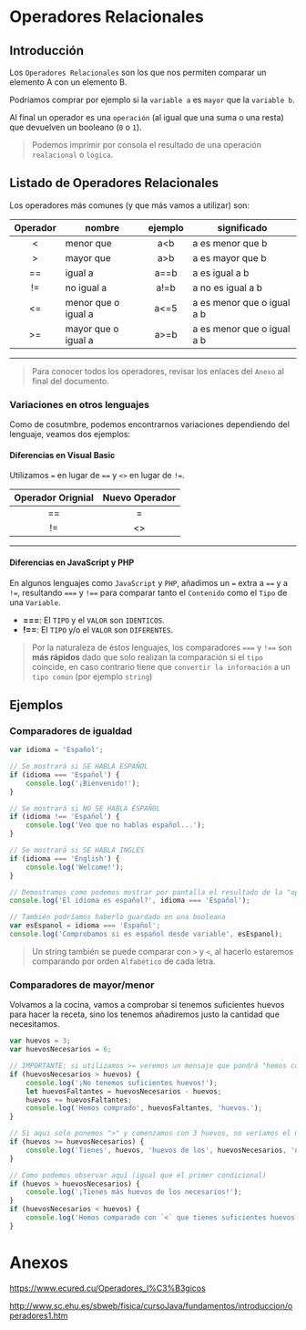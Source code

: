 # Operadores Relacionales


## Introducción

Los `Operadores Relacionales` son los que nos permiten comparar un elemento A con un elemento B.

Podríamos comprar por ejemplo si la `variable a` es `mayor` que la `variable b`.

Al final un operador es una `operación` (al igual que una suma o una resta) que devuelven un booleano (`0` o `1`).

> Podemos imprimir por consola el resultado de una operación `realacional` o `lógica`.


## Listado de Operadores Relacionales

Los operadores más comunes (y que más vamos a utilizar) son:

| Operador | nombre               | ejemplo | significado                 |
|:--------:|----------------------|:-------:|-----------------------------|
| <        | menor que            | a<b     | a es menor que b            |
| >        | mayor que            | a>b     | a es mayor que b            |
| ==       | igual a              | a==b    | a es igual a b              |
| !=       | no igual a           | a!=b    | a no es igual a b           |
| <=       | menor que o igual a  | a<=5    | a es menor que o igual a b  |
| >=       | mayor que o igual a  | a>=b    | a es menor que o igual a b  |
---------------------------------------------------------------------------

> Para conocer todos los operadores, revisar los enlaces del `Anexo` al final del documento.

### Variaciones en otros lenguajes

Como de cosutmbre, podemos encontrarnos variaciones dependiendo del lenguaje, veamos dos ejemplos:


#### Diferencias en Visual Basic

Utilizamos `=` en lugar de `==` y `<>` en lugar de `!=`.

| Operador Orignial | Nuevo Operador |
|:-----------------:|:--------------:|
| ==                | =              |
| !=                | <>             |
--------------------------------------


#### Diferencias en JavaScript y PHP

En algunos lenguajes como `JavaScript` y `PHP`, añadimos un `=` extra a `==` y a `!=`,
resultando `===` y `!==` para comparar tanto el `Contenido` como el `Tipo` de una `Variable`.

- **===**: El `TIPO` y el `VALOR` son `IDENTICOS`.
- **!==**: El `TIPO` y/o el `VALOR` son `DIFERENTES`.

> Por la naturaleza de éstos lenguajes, los comparadores `===` y `!==` son **más rápidos** dado
que solo realizan la comparación si el `tipo` coincide, en caso contrario tiene que `convertir la información` a un `tipo común` (por ejemplo `string`)


## Ejemplos

### Comparadores de igualdad

```js
var idioma = 'Español';

// Se mostrará si SE HABLA ESPAÑOL
if (idioma === 'Español') {
    console.log('¡Bienvenido!');
}

// Se mostrará si NO SE HABLA ESPAÑOL
if (idioma !== 'Español') {
    console.log('Veo que no hablas español...');
}

// Se mostrará si SE HABLA INGLÉS
if (idioma === 'English') {
    console.log('Welcome!');
}

// Demostramos como podemos mostrar por pantalla el resultado de la "operación"
console.log('El idioma es español?', idioma === 'Español');

// También podríamos haberlo guardado en una booleana
var esEspanol = idioma === 'Español';
console.log('Comprobamos si es español desde variable', esEspanol);
```

> Un string también se puede comparar con `>` y `<`, al hacerlo estaremos comparando por orden `Alfabético` de cada letra.


### Comparadores de mayor/menor

Volvamos a la cocina, vamos a comprobar si tenemos suficientes huevos para hacer la receta,
sino los tenemos añadiremos justo la cantidad que necesitamos.

```js
var huevos = 3;
var huevosNecesarios = 6;

// IMPORTANTE: si utilizamos >= veremos un mensaje que pondrá "hemos comprado 0 huevos", lo veremos en el próximo ejemplo
if (huevosNecesarios > huevos) {
    console.log('¡No tenemos suficientes huevos!');
    let huevosFaltantes = huevosNecesarios - huevos;
    huevos += huevosFaltantes;
    console.log('Hemos comprado', huevosFaltantes, 'huevos.');
}

// Si aqui solo ponemos ">" y comenzamos con 3 huevos, no veríamos el mensaje.
if (huevos >= huevosNecesarios) {
    console.log('Tienes', huevos, 'huevos de los', huevosNecesarios, 'necesarios');
}

// Como podemos observar aquí (igual que el primer condicional)
if (huevos > huevosNecesarios) {
    console.log('¡Tienes más huevos de los necesarios!');
}
if (huevosNecesarios < huevos) {
    console.log('Hemos comparado con `<` que tienes suficientes huevos.');
}
```

# Anexos
https://www.ecured.cu/Operadores_l%C3%B3gicos

http://www.sc.ehu.es/sbweb/fisica/cursoJava/fundamentos/introduccion/operadores1.htm